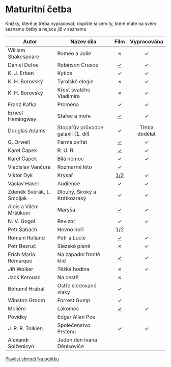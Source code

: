 # Maturitní četba

Knížky, které je třeba vypracovat; dopište si sem ty, které máte na svém seznamu četby a nejsou již v seznamu

| Autor                     | Název díla                         |                                                 Film                                                 |               Vypracována               |
|---------------------------|------------------------------------|:----------------------------------------------------------------------------------------------------:|:---------------------------------------:|
| William Shakespeare       | Romeo a Julie                      |                                               &cross;                                                |                 &check;                 |
| Daniel Defoe              | Robinson Crusoe                    |                                [&check;](https://youtu.be/eD5xK6-7QD0)                               |                 &check;                 |
| K. J. Erben               | Kytice                             |                                               &check;                                                |                 &check;                 |
| K. H. Borovský            | Tyrolské elegie                    |                                               &cross;                                                |                 &check;                 |
| K. H. Borovský            | Křest svatého Vladimíra            |                                               &cross;                                                |                 &check;                 |
| Franz Kafka               | Proměna                            |                                               &check;                                                |                 &check;                 |
| Ernest Hemingway          | Stařec a moře                      |        [&check;](https://www.youtube.com/watch?v=VQstxS8sl-E&ab_channel=F%C3%A9nixProDabing)         |                 &check;                 |
| Douglas Adams             | Stopařův průvodce galaxií (1. díl) |                                               &check;                                                |              Třeba dodělat              |
| G. Orwell                 | Farma zvířat                       |            [&check;](https://www.youtube.com/watch?v=5kVPz2_GEbc&ab_channel=TheTomasa11)             |                 &check;                 |
| Karel Čapek               | R. U. R.                           |     [&check;](https://www.youtube.com/watch?v=ZkPqmM7Q0rk&ab_channel=Rossum%27sUniversalRobots)      |                 &check;                 |
| Karel Čapek               | Bílá nemoc                         |                                               &check;                                                |                 &check;                 |
| Vladislav Vančura         | Rozmarné léto                      |                                               &check;                                                |                                         |
| Viktor Dyk                | Krysař                             |                                 [1/2](https://youtu.be/mPS_TGYLYYk)                                  |                 &check;                 |
| Václav Havel              | Audience                           |                                               &check;                                                |                 &check;                 |
| Zdeněk Svěrák, L. Smoljak | Dlouhý, Široký a Krátkozraký       |                                               &check;                                                |                 &check;                 |
| Alois a Vilém Mrštíkovi   | Maryša                             | [&check;](https://www.youtube.com/watch?v=5co16wRPr-U&ab_channel=%C4%8Cesk%C3%A1filmov%C3%A1klasika) |                 &check;                 |
| N. V. Gogol               | Revizor                            |                                               &check;                                                |                 &check;                 |
| Petr Šabach               | Hovno hoří                         |                                                 1/2                                                  |                                         |
| Romain Rolland            | Petr a Lucie                       |      [&check;](https://www.youtube.com/watch?v=D7qdACG10d4&ab_channel=PatrikBolje%C5%A1%C3%ADk)      |                 &check;                 |
| Petr Bezruč               | Slezské písně                      |                                               &cross;                                                |                 &check;                 |
| Erich Maria Remarque      | Na západní frontě klid             |             [&check;](https://www.youtube.com/watch?v=Yb7d_yA3SAk&ab_channel=Vlkous100)              |                 &check;                 |
| Jiří Wolker               | Těžká hodina                       |                                               &cross;                                                |                 &check;                 |
| Jack Kerouac              | Na cestě                           |                                               &cross;                                                |                                         |
| Bohumil Hrabal            | Ostře sledované vlaky              |                                               &check;                                                |                                         |
| Winston Groom             | Forrest Gump                       |                                               &check;                                                |                                         |
| Moliére                   | Lakomec                            |                               [&check;](https://youtu.be/uJrdsO3G0RQ)                                |                 &check;                 |
| Povídky                   | Edgar Allan Poe                    |                                                                                                      |                                         |
| J. R. R. Tolkien          | Společenstvo Prstenu               |                                               &check;                                                |                 &check;                 |
| Alexandr Solženicyn       | Jeden den Ivana Děnisoviče         |                                                                                                      |                                         |

[Playlist shrnutí Na potítku](https://youtube.com/playlist?list=PLw0jt4j86rGk1U6ZAphqSvWtVFjxd_6VM)
